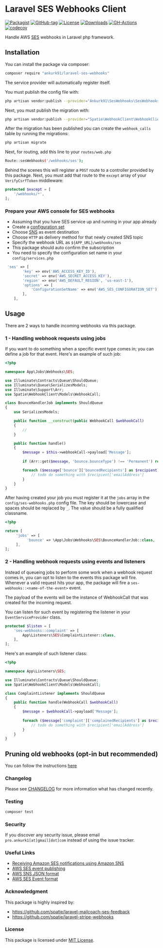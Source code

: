 # Laravel SES Webhooks Client

[![Packagist](https://badgen.net/packagist/v/ankurk91/laravel-ses-webhooks)](https://packagist.org/packages/ankurk91/laravel-ses-webhooks)
[![GitHub-tag](https://badgen.net/github/tag/ankurk91/laravel-ses-webhooks)](https://github.com/ankurk91/laravel-ses-webhooks/tags)
[![License](https://badgen.net/packagist/license/ankurk91/laravel-ses-webhooks)](LICENSE.txt)
[![Downloads](https://badgen.net/packagist/dt/ankurk91/laravel-ses-webhooks)](https://packagist.org/packages/ankurk91/laravel-ses-webhooks/stats)
[![GH-Actions](https://github.com/ankurk91/laravel-ses-webhooks/workflows/tests/badge.svg)](https://github.com/ankurk91/laravel-ses-webhooks/actions)
[![codecov](https://codecov.io/gh/ankurk91/laravel-ses-webhooks/branch/main/graph/badge.svg)](https://codecov.io/gh/ankurk91/laravel-ses-webhooks)

Handle AWS [SES](https://aws.amazon.com/ses/) webhooks in Laravel php framework.

## Installation

You can install the package via composer:

```bash
composer require "ankurk91/laravel-ses-webhooks"
```

The service provider will automatically register itself.

You must publish the config file with:

```bash
php artisan vendor:publish --provider="Ankurk91\SesWebhooks\SesWebhooksServiceProvider"
```

Next, you must publish the migration with:

```bash
php artisan vendor:publish --provider="Spatie\WebhookClient\WebhookClientServiceProvider" --tag="webhook-client-migrations"
```

After the migration has been published you can create the `webhook_calls` table by running the migrations:

```bash
php artisan migrate
```

Next, for routing, add this line to your `routes/web.php`

```bash
Route::sesWebhooks('/webhooks/ses');
```

Behind the scenes this will register a `POST` route to a controller provided by this package. Next, you must add that
route to the `except` array of your `VerifyCsrfToken` middleware:

```php
protected $except = [
    '/webhooks/*',
];
```

### Prepare your AWS console for SES webhooks

* Assuming that you have SES service up and running in your app already
* Create a [configuration set](https://docs.aws.amazon.com/ses/latest/dg/using-configuration-sets.html)
* Choose [SNS](https://docs.aws.amazon.com/ses/latest/dg/configure-sns-notifications.html) as event destination
* Choose `HTTP` as delivery method for that newly created SNS topic
* Specify the webhook URL as `${APP_URL}/webhooks/ses`
* This package should auto confirm the subscription
* You need to specify the configuration set name in your `config/services.php`

```php
 'ses' => [
        'key' => env('AWS_ACCESS_KEY_ID'),
        'secret' => env('AWS_SECRET_ACCESS_KEY'),
        'region' => env('AWS_DEFAULT_REGION', 'us-east-1'),
        'options' => [
            'ConfigurationSetName' => env('AWS_SES_CONFIGURATION_SET'),
        ],
    ],
```

## Usage

There are 2 ways to handle incoming webhooks via this package.

### 1 - Handling webhook requests using jobs

If you want to do something when a specific event type comes in; you can define a job for that event. 
Here's an example of such job:

```php
<?php

namespace App\Jobs\Webhooks\SES;

use Illuminate\Contracts\Queue\ShouldQueue;
use Illuminate\Queue\SerializesModels;
use Illuminate\Support\Arr;
use Spatie\WebhookClient\Models\WebhookCall;

class BounceHandlerJob implements ShouldQueue
{
    use SerializesModels;

    public function __construct(public WebhookCall $webhookCall)
    {
        //
    }

    public function handle()
    {
        $message = $this->webhookCall->payload['Message'];
        
        if (Arr::get($message, 'bounce.bounceType') !== 'Permanent') return;

        foreach ($message['bounce']['bouncedRecipients'] as $recipient) {
            // todo do something with $recipient['emailAddress']
        }
    }
}
```

After having created your job you must register it at the `jobs` array in the `config/ses-webhooks.php` config file. The
key should be lowercase and spaces should be replaced by `_`. The value should be a fully qualified classname.

```php
<?php

return [
     'jobs' => [
          'bounce' => \App\Jobs\Webhooks\SES\BounceHandlerJob::class,
     ],
];
```

### 2 - Handling webhook requests using events and listeners

Instead of queueing jobs to perform some work when a webhook request comes in, you can opt to listen to the events this
package will fire. Whenever a valid request hits your app, the package will fire a `ses-webhooks::<name-of-the-event>`
event.

The payload of the events will be the instance of WebhookCall that was created for the incoming request.

You can listen for such event by registering the listener in your `EventServiceProvider` class.

```php
protected $listen = [
    'ses-webhooks::complaint' => [
        App\Listeners\SES\ComplaintListener::class,
    ],
];
```

Here's an example of such listener class:

```php
<?php

namespace App\Listeners\SES;

use Illuminate\Contracts\Queue\ShouldQueue;
use Spatie\WebhookClient\Models\WebhookCall;

class ComplaintListener implements ShouldQueue
{
    public function handle(WebhookCall $webhookCall)
    {
        $message = $webhookCall->payload['Message'];
        
        foreach ($message['complaint']['complainedRecipients'] as $recipient) {
            // todo do something with $recipient['emailAddress']
        }
    }
}
```

## Pruning old webhooks (opt-in but recommended)

You can follow the instructions [here](https://github.com/spatie/laravel-webhook-client#deleting-models)

### Changelog

Please see [CHANGELOG](CHANGELOG.md) for more information what has changed recently.

### Testing

```bash
composer test
```

### Security

If you discover any security issue, please email `pro.ankurk1[at]gmail[dot]com` instead of using the issue tracker.

### Useful Links

* [Receiving Amazon SES notifications using Amazon SNS](https://docs.aws.amazon.com/ses/latest/dg/monitor-sending-activity-using-notifications-sns.html)
* [AWS SES event publishing](https://docs.aws.amazon.com/ses/latest/dg/monitor-sending-using-event-publishing-setup.html)
* [AWS SNS JSON format](https://docs.aws.amazon.com/sns/latest/dg/sns-message-and-json-formats.html)
* [AWS SES Event format](https://docs.aws.amazon.com/ses/latest/dg/event-publishing-retrieving-sns-contents.html)

### Acknowledgment

This package is highly inspired by:

* https://github.com/spatie/laravel-mailcoach-ses-feedback
* https://github.com/spatie/laravel-stripe-webhooks

### License

This package is licensed under [MIT License](https://opensource.org/licenses/MIT).
